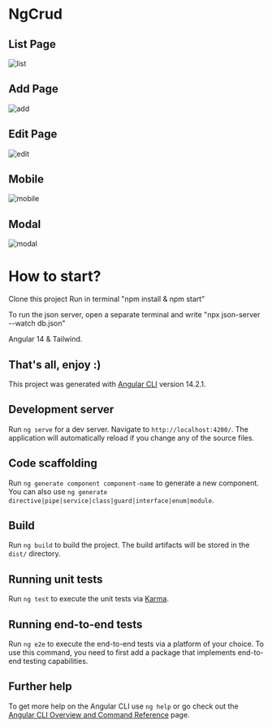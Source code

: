 # NgCrud

## List Page

![list](https://user-images.githubusercontent.com/37026328/187525815-96ffc773-b4f9-4aeb-9eaf-bd6c0154881b.png)

## Add Page

![add](https://user-images.githubusercontent.com/37026328/187525820-5c6b6075-a843-4691-9843-d3a3a645fb5e.png)

## Edit Page

![edit](https://user-images.githubusercontent.com/37026328/187525823-807e77ca-ea3e-40a1-89be-fc6f8e81db1d.png)

## Mobile

![mobile](https://user-images.githubusercontent.com/37026328/187525827-58be9398-ce7c-44be-a3ca-328e03bc7a19.png)

## Modal

![modal](https://user-images.githubusercontent.com/37026328/187525821-2f6b48ca-7712-4646-a777-2934f66c4d3b.png)

# How to start?
Clone this project
Run in terminal "npm install & npm start"

To run the json server, open a separate terminal and write "npx json-server --watch db.json"

Angular 14 & Tailwind.

##  That's all, enjoy :)

This project was generated with [Angular CLI](https://github.com/angular/angular-cli) version 14.2.1.

## Development server

Run `ng serve` for a dev server. Navigate to `http://localhost:4200/`. The application will automatically reload if you change any of the source files.

## Code scaffolding

Run `ng generate component component-name` to generate a new component. You can also use `ng generate directive|pipe|service|class|guard|interface|enum|module`.

## Build

Run `ng build` to build the project. The build artifacts will be stored in the `dist/` directory.

## Running unit tests

Run `ng test` to execute the unit tests via [Karma](https://karma-runner.github.io).

## Running end-to-end tests

Run `ng e2e` to execute the end-to-end tests via a platform of your choice. To use this command, you need to first add a package that implements end-to-end testing capabilities.

## Further help

To get more help on the Angular CLI use `ng help` or go check out the [Angular CLI Overview and Command Reference](https://angular.io/cli) page.
